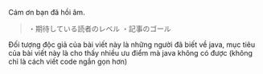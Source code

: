 Cám ơn bạn đã hồi âm.

> ・期待している読者のレベル
> ・記事のゴール

Đối tượng độc giả của bài viết này là những người đã biết về java, mục tiêu của bài viết này là cho thấy nhiều ưu điểm mà java không có được (không chỉ là cách viết code ngắn gọn hơn)